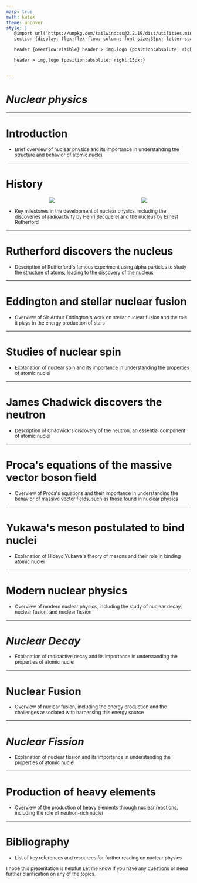 ```yaml
---
marp: true
math: katex
theme: uncover
style: |
   @import url('https://unpkg.com/tailwindcss@2.2.19/dist/utilities.min.css');
   section {display: flex;flex-flow: column; font-size:35px; letter-spacing:1.4px;}

   header {overflow:visible} header > img.logo {position:absolute; right:15px;}

   header > img.logo {position:absolute; right:15px;}


---
```

<!-- backgroundImage: url('backgrounds/aaabstract (4).png') -->
<!-- _class: lead -->

 # _Nuclear physics_

---
<style scoped>p,li {font-size:0.96em}</style>

 # **Introduction**
- Brief overview of nuclear physics and its importance in understanding the structure and behavior of atomic nuclei


---
<style scoped>p,li {font-size:0.88em}</style>

 # **History**
<div style="display: flex; flex: 1 1 auto; flex-flow: row; min-height: 0"><div style="display: flex; flex: 1 1 auto; justify-content: center;min-height:0;min-width:0; margin-bottom:0.1em;;margin-right:0.15em">
<img style='object-fit: contain; max-height:100%; max-width:100%; background-color: rgba(0,0,0,0);' src='https://upload.wikimedia.org/wikipedia/commons/thumb/0/05/Paul_Nadar_-_Henri_Becquerel.jpg/220px-Paul_Nadar_-_Henri_Becquerel.jpg'/>
</div>
<div style="display: flex; flex: 1 1 auto; justify-content: center;min-height:0;min-width:0; margin-bottom:0.1em;;margin-right:0.15em">
<img style='object-fit: contain; max-height:100%; max-width:100%; background-color: rgba(0,0,0,0);' src='https://upload.wikimedia.org/wikipedia/commons/thumb/1/1d/Cloud_chambers_played_an_important_role_of_particle_detectors.jpg/220px-Cloud_chambers_played_an_important_role_of_particle_detectors.jpg'/>
</div>
</div>

- Key milestones in the development of nuclear physics, including the discoveries of radioactivity by Henri Becquerel and the nucleus by Ernest Rutherford

---
<style scoped>p,li {font-size:0.96em}</style>

 # Rutherford discovers the nucleus

- Description of Rutherford's famous experiment using alpha particles to study the structure of atoms, leading to the discovery of the nucleus

---
<style scoped>p,li {font-size:0.96em}</style>

 # Eddington and stellar nuclear fusion
- Overview of Sir Arthur Eddington's work on stellar nuclear fusion and the role it plays in the energy production of stars


---
<style scoped>p,li {font-size:0.96em}</style>

 # **Studies of nuclear spin**
- Explanation of nuclear spin and its importance in understanding the properties of atomic nuclei


---
<style scoped>p,li {font-size:0.96em}</style>

 # James Chadwick discovers the neutron
- Description of Chadwick's discovery of the neutron, an essential component of atomic nuclei


---
<style scoped>p,li {font-size:0.96em}</style>

 # Proca's equations of the massive vector boson field
- Overview of Proca's equations and their importance in understanding the behavior of massive vector fields, such as those found in nuclear physics


---
<style scoped>p,li {font-size:0.96em}</style>

 # Yukawa's meson postulated to bind nuclei

- Explanation of Hideyo Yukawa's theory of mesons and their role in binding atomic nuclei

---
<style scoped>p,li {font-size:0.96em}</style>

 # Modern nuclear physics
- Overview of modern nuclear physics, including the study of nuclear decay, nuclear fusion, and nuclear fission


---
<style scoped>p,li {font-size:0.96em}</style>

 # _Nuclear Decay_

- Explanation of radioactive decay and its importance in understanding the properties of atomic nuclei

---
<style scoped>p,li {font-size:0.96em}</style>

 # Nuclear Fusion
- Overview of nuclear fusion, including the energy production and the challenges associated with harnessing this energy source


---
<style scoped>p,li {font-size:0.96em}</style>

 # _Nuclear Fission_

- Explanation of nuclear fission and its importance in understanding the properties of atomic nuclei

---
<style scoped>p,li {font-size:0.96em}</style>

 # Production of heavy elements
- Overview of the production of heavy elements through nuclear reactions, including the role of neutron-rich nuclei


---
<style scoped>p,li {font-size:0.92em}</style>

 # Bibliography
- List of key references and resources for further reading on nuclear physics

I hope this presentation is helpful! Let me know if you have any questions or need further clarification on any of the topics.
